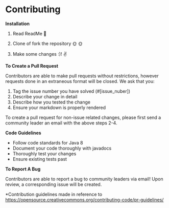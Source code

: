 # **Contributing**

**Installation**

1. Read ReadMe :information_desk_person:

1. Clone of fork the repository :sun_with_face: :sun_with_face:

1. Make some changes :)! :v:

**To Create a Pull Request**

Contributors are able to make pull requests without restrictions, however requests done in an extraneous format will be closed. We ask that you:

1. Tag the issue number you have solved (#[issue\_nuber])
2. Describe your change in detail
3. Describe how you tested the change
4. Ensure your markdown is properly rendered

To create a pull request for non-issue related changes, please first send a community leader an email with the above steps 2-4.

**Code Guidelines**

- Follow code standards for Java 8
- Document your code thoroughly with javadocs
- Thoroughly test your changes
- Ensure existing tests past

**To Report A Bug**

Contributors are able to report a bug to community leaders via email! Upon review, a corresponding issue will be created.

\*Contribution guidelines made in reference to https://opensource.creativecommons.org/contributing-code/pr-guidelines/
